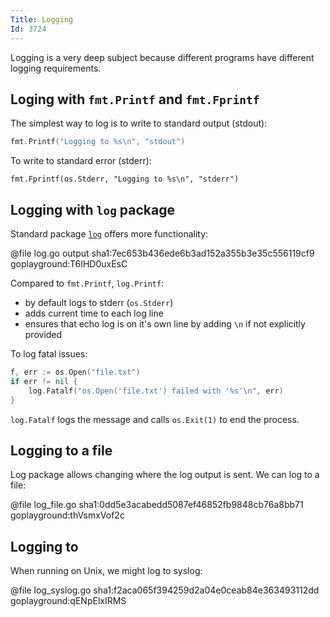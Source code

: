 ```yaml
---
Title: Logging
Id: 3724
---
```

Logging is a very deep subject because different programs have different logging requirements.

## Loging with `fmt.Printf` and `fmt.Fprintf`

The simplest way to log is to write to standard output (stdout):

```go
fmt.Printf("Logging to %s\n", "stdout")
```

To write to standard error (stderr):
```
fmt.Fprintf(os.Stderr, "Logging to %s\n", "stderr")
```

## Logging with `log` package

Standard package [`log`](https://golang.org/pkg/log/) offers more functionality:

@file log.go output sha1:7ec653b436ede6b3ad152a355b3e35c556119cf9 goplayground:T6IHD0uxEsC

Compared to `fmt.Printf`, `log.Printf`:
* by default logs to stderr (`os.Stderr`)
* adds current time to each log line
* ensures that echo log is on it's own line by adding `\n` if not explicitly provided

To log fatal issues:
```go
f, err := os.Open("file.txt")
if err != nil {
    log.Fatalf("os.Open('file.txt') failed with '%s'\n", err)
}
```

`log.Fatalf` logs the message and calls `os.Exit(1)` to end the process.

## Logging to a file

Log package allows changing where the log output is sent. We can log to a file:

@file log_file.go sha1:0dd5e3acabedd5087ef46852fb9848cb76a8bb71 goplayground:thVsmxVof2c

## Logging to

When running on Unix, we might log to syslog:

@file log_syslog.go sha1:f2aca065f394259d2a04e0ceab84e363493112dd goplayground:qENpElxIRMS
